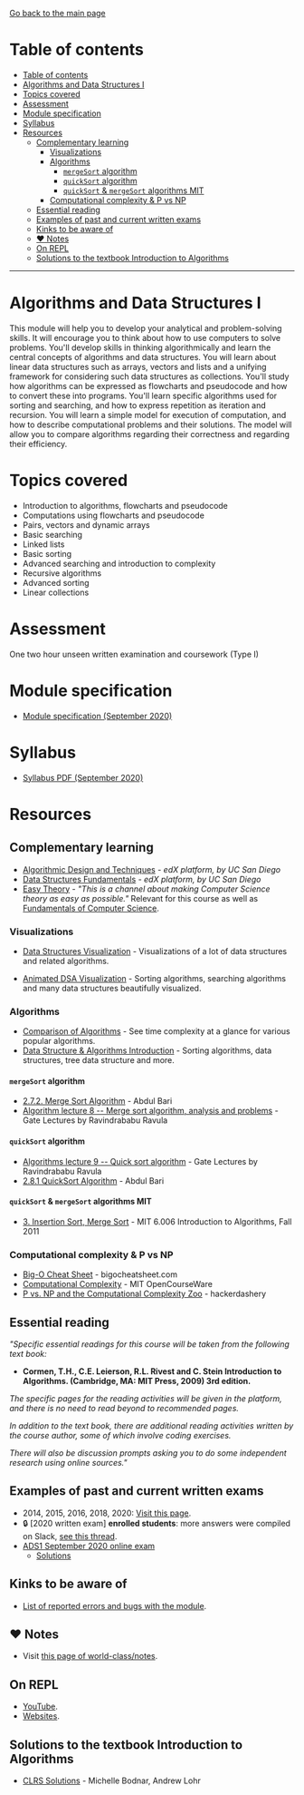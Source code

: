 [Go back to the main page](../../../README.md)

# Table of contents

- [Table of contents](#table-of-contents)
- [Algorithms and Data Structures I](#algorithms-and-data-structures-i)
- [Topics covered](#topics-covered)
- [Assessment](#assessment)
- [Module specification](#module-specification)
- [Syllabus](#syllabus)
- [Resources](#resources)
  - [Complementary learning](#complementary-learning)
    - [Visualizations](#visualizations)
    - [Algorithms](#algorithms)
      - [`mergeSort` algorithm](#mergesort-algorithm)
      - [`quickSort` algorithm](#quicksort-algorithm)
      - [`quickSort` & `mergeSort` algorithms MIT](#quicksort--mergesort-algorithms-mit)
    - [Computational complexity & P vs NP](#computational-complexity--p-vs-np)
  - [Essential reading](#essential-reading)
  - [Examples of past and current written exams](#examples-of-past-and-current-written-exams)
  - [Kinks to be aware of](#kinks-to-be-aware-of)
  - [:heart: Notes](#heart-notes)
  - [On REPL](#on-repl)
  - [Solutions to the textbook Introduction to Algorithms](#solutions-to-the-textbook-introduction-to-algorithms)

---

# Algorithms and Data Structures I

This module will help you to develop your analytical and
problem-solving skills. It will encourage you to think about how to
use computers to solve problems. You'll develop skills in thinking
algorithmically and learn the central concepts of algorithms and data
structures. You will learn about linear data structures such as
arrays, vectors and lists and a unifying framework for considering
such data structures as collections. You'll study how algorithms can
be expressed as flowcharts and pseudocode and how to convert these
into programs. You'll learn specific algorithms used for sorting and
searching, and how to express repetition as iteration and
recursion. You will learn a simple model for execution of computation,
and how to describe computational problems and their solutions. The
model will allow you to compare algorithms regarding their correctness
and regarding their efficiency.

# Topics covered

- Introduction to algorithms, flowcharts and pseudocode
- Computations using flowcharts and pseudocode
- Pairs, vectors and dynamic arrays
- Basic searching
- Linked lists
- Basic sorting
- Advanced searching and introduction to complexity
- Recursive algorithms
- Advanced sorting
- Linear collections

# Assessment

One two hour unseen written examination and coursework (Type I)

# Module specification

- [Module specification (September 2020)](https://github.com/world-class/binary-assets/blob/master/modules/module-specification/CM1035_ADS1-Module-Spec.pdf)

# Syllabus

- [Syllabus PDF (September 2020)](https://github.com/world-class/binary-assets/blob/master/modules/syllabi/Syllabus_CM1035_ADS1.pdf)

# Resources

## Complementary learning

- [Algorithmic Design and Techniques](https://courses.edx.org/courses/course-v1:UCSanDiegoX+ALGS200x+2T2017/course) - _edX platform, by UC San Diego_
- [Data Structures Fundamentals](https://courses.edx.org/courses/course-v1:UCSanDiegoX+ALGS201x+1T2019/course) - _edX platform, by UC San Diego_
- [Easy Theory](https://www.youtube.com/c/EasyTheory/playlists) - _"This is a channel about making Computer Science theory as easy as possible."_ Relevant for this course as well as [Fundamentals of Computer Science](../cm-1025-fundamentals-of-computer-science/README.md).

### Visualizations

- [Data Structures Visualization](https://www.cs.usfca.edu/~galles/visualization/Algorithms.html) - Visualizations of a lot of data structures and related algorithms.

- [Animated DSA Visualization](https://visualgo.net/en) - Sorting algorithms, searching algorithms and many data structures beautifully visualized.

### Algorithms

- [Comparison of Algorithms](https://en.wikipedia.org/wiki/Sorting_algorithm#Comparison_of_algorithms) - See time complexity at a glance for various popular algorithms.
- [Data Structure & Algorithms Introduction](https://www.programiz.com/dsa/algorithm) - Sorting algorithms, data structures, tree data structure and more.

#### `mergeSort` algorithm

- [2.7.2. Merge Sort Algorithm](https://www.youtube.com/watch?v=mB5HXBb_HY8) - Abdul Bari
- [Algorithm lecture 8 -- Merge sort algorithm, analysis and problems](https://www.youtube.com/watch?v=sfmaf4QpVTw) - Gate Lectures by Ravindrababu Ravula

#### `quickSort` algorithm

- [Algorithms lecture 9 -- Quick sort algorithm](https://www.youtube.com/watch?v=3DV8GO9g7B4) - Gate Lectures by Ravindrababu Ravula
- [2.8.1 QuickSort Algorithm](https://www.youtube.com/watch?v=7h1s2SojIRw) - Abdul Bari

#### `quickSort` & `mergeSort` algorithms MIT

- [3. Insertion Sort, Merge Sort](https://youtu.be/Kg4bqzAqRBM) - MIT 6.006 Introduction to Algorithms, Fall 2011

### Computational complexity & P vs NP

- [Big-O Cheat Sheet](https://www.bigocheatsheet.com/) - bigocheatsheet.com
- [Computational Complexity](https://www.youtube.com/watch?v=moPtwq_cVH8) - MIT OpenCourseWare
- [P vs. NP and the Computational Complexity Zoo](https://www.youtube.com/watch?v=YX40hbAHx3s) - hackerdashery

## Essential reading

_"Specific essential readings for this course will be taken from the following text book:_

- **Cormen, T.H., C.E. Leierson, R.L. Rivest and C. Stein Introduction to Algorithms. (Cambridge, MA: MIT Press, 2009) 3rd edition.**

_The specific pages for the reading activities will be given in the platform, and there is no need to read beyond to recommended pages._

_In addition to the text book, there are additional reading activities written by the course author, some of which involve coding exercises._

_There will also be discussion prompts asking you to do some independent research using online sources."_

## Examples of past and current written exams

- 2014, 2015, 2016, 2018, 2020: [Visit this page](https://github.com/world-class/binary-assets/tree/master/modules/past-exams/cm1035-ads1).
- :lock: [2020 written exam] **enrolled students**: more answers were compiled on Slack, [see this thread](https://londoncs.slack.com/archives/CKZT2SR0U/p1582561904016800).
- [ADS1 September 2020 online exam](https://github.com/world-class/binary-assets/blob/master/modules/past-exams/cm1035-ads1/ADS2020-09-21.pdf)
  - [Solutions](https://github.com/world-class/binary-assets/blob/master/modules/past-exams/cm1035-ads1/ADS2020-09-21_answers.pdf)

## Kinks to be aware of

- [List of reported errors and bugs with the module](../../../kinks/level-4/cm-1035-algorithms-and-data-structures-i/).

## :heart: Notes

- Visit [this page of world-class/notes](https://github.com/world-class/notes/tree/master/level-4/algorithms-and-data-structures-i).

## On REPL

- [YouTube](../../../youtube/README.md#algorithms).
- [Websites](../../../websites/README.md#algorithms).

## Solutions to the textbook Introduction to Algorithms

- [CLRS Solutions](https://sites.math.rutgers.edu/~ajl213/CLRS/CLRS.html) - Michelle Bodnar, Andrew Lohr
